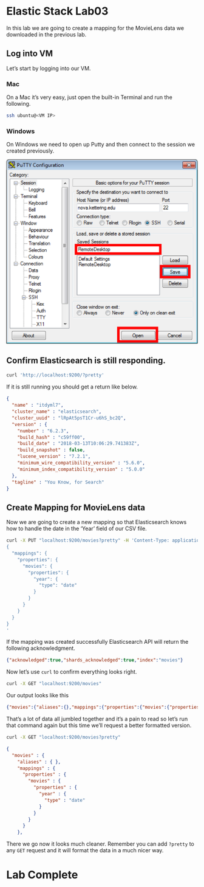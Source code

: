 # Elastic Stack Lab03
In this lab we are going to create a mapping for the MovieLens data we downloaded in the previous lab.  

## Log into VM 
Let’s start by logging into our VM.

### Mac 
On a Mac it’s very easy, just open the built-in Terminal and run the following. 
```bash
ssh ubuntu@<VM IP>
```


### Windows
On Windows we need to open up Putty and then connect to the session we created previously. 

![](index/FD3BA694-FD69-4C86-8EAF-4D5FC813EABA%202.png)

## Confirm Elasticsearch is still responding. 
```bash
curl 'http://localhost:9200/?pretty'
```

If it is still running you should get a return like below. 
```json
{
  "name" : "itdyml7",
  "cluster_name" : "elasticsearch",
  "cluster_uuid" : "lRpAt5psT1Cr-u6hS_bc2Q",
  "version" : {
    "number" : "6.2.3",
    "build_hash" : "c59ff00",
    "build_date" : "2018-03-13T10:06:29.741383Z",
    "build_snapshot" : false,
    "lucene_version" : "7.2.1",
    "minimum_wire_compatibility_version" : "5.6.0",
    "minimum_index_compatibility_version" : "5.0.0"
  },
  "tagline" : "You Know, for Search"
}
```

## Create Mapping for MovieLens data
Now we are going to create a new mapping so that Elasticsearch knows how to handle the date in the ‘Year’ field of our CSV file.

```bash
curl -X PUT "localhost:9200/movies?pretty" -H 'Content-Type: application/json' -d'
{
  "mappings": {
    "properties": {
      "movies": {
        "properties": {
          "year": {
            "type": "date"
          }
        }
      }
    }
  }
}
'
```

If the mapping was created successfully Elasticsearch API will return the following acknowledgment. 

```json
{"acknowledged":true,"shards_acknowledged":true,"index":"movies"}
```

Now let’s use `curl` to confirm everything looks right. 
```bash
curl -X GET "localhost:9200/movies" 
```

Our output looks like this
```json
{"movies":{"aliases":{},"mappings":{"properties":{"movies":{"properties":{"year":{"type":"date"}}}}}
```

That’s a lot of data all jumbled together and it’s a pain to read so let’s run that command again but this time we’ll request a better formatted version. 

```bash
curl -X GET "localhost:9200/movies?pretty"
```

```json
{
  "movies" : {
    "aliases" : { },
    "mappings" : {
      "properties" : {
        "movies" : {
          "properties" : {
            "year" : {
              "type" : "date"
            }
          }
        }
      }
    },
```

There we go now it looks much cleaner.  Remember you can add `?pretty` to any `GET` request and it will format the data in a much nicer way.

# Lab Complete